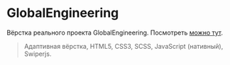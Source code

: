 # GlobalEngineering

Вёрстка реального проекта GlobalEngineering.
Посмотреть [можно тут](https://andrey-nee.github.io/GlobalEndineering).
>Адаптивная вёрстка, HTML5, CSS3, SCSS, JavaScript (нативный), Swiperjs.
